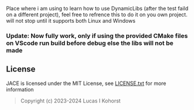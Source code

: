 Place where i am using to learn how to use DynamicLibs (after the test faild on a different project), feel free to refrence this to do it on you own project.
will not stop until it supports both Linux and Windows

### Update: Now fully work, only if using the provided CMake files on VScode run build before debug else the libs will not be made

## License
JACE is licensed under the MIT License, see [LICENSE.txt](https://github.com/Hedge239/JACE/blob/Latest-Dev/LICENSE.txt) for more information
> Copyright (c) 2023-2024 Lucas I Kohorst
